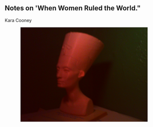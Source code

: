 ## Notes on 'When Women Ruled the World."
Kara Cooney

<p align="center">
  <img src="https://github.com/stan-alam/History/blob/develop/World/Egypt/Kara_Cooney/01/images/PICT0179.JPG" width="80%" height="80%">
</p>
